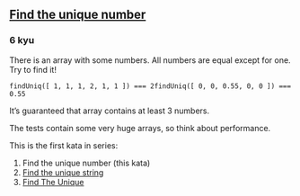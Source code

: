 <h2><a href=https://www.codewars.com/kata/585d7d5adb20cf33cb000235/train/javascript target="_blank">Find the unique number</a></h2><h3>6 kyu</h3><p>There is an array with some numbers. All numbers are equal except for one. Try to find it!</p><pre><code class="language-javascript"><span class="cm-variable">findUniq</span>([ <span class="cm-number">1</span>, <span class="cm-number">1</span>, <span class="cm-number">1</span>, <span class="cm-number">2</span>, <span class="cm-number">1</span>, <span class="cm-number">1</span> ]) <span class="cm-operator">===</span> <span class="cm-number">2</span><span class="cm-variable">findUniq</span>([ <span class="cm-number">0</span>, <span class="cm-number">0</span>, <span class="cm-number">0.55</span>, <span class="cm-number">0</span>, <span class="cm-number">0</span> ]) <span class="cm-operator">===</span> <span class="cm-number">0.55</span></code></pre><pre style="display: none;"><code class="language-swift"><span class="cm-variable">findUniq</span><span class="cm-punctuation">(</span><span class="cm-punctuation">[</span> <span class="cm-number">1</span><span class="cm-punctuation">,</span> <span class="cm-number">1</span><span class="cm-punctuation">,</span> <span class="cm-number">1</span><span class="cm-punctuation">,</span> <span class="cm-number">2</span><span class="cm-punctuation">,</span> <span class="cm-number">1</span><span class="cm-punctuation">,</span> <span class="cm-number">1</span> <span class="cm-punctuation">]</span><span class="cm-punctuation">)</span> <span class="cm-operator">=</span><span class="cm-operator">=</span> <span class="cm-number">2</span><span class="cm-variable">findUniq</span><span class="cm-punctuation">(</span><span class="cm-punctuation">[</span> <span class="cm-number">0</span><span class="cm-punctuation">,</span> <span class="cm-number">0</span><span class="cm-punctuation">,</span> <span class="cm-number">0.55</span><span class="cm-punctuation">,</span> <span class="cm-number">0</span><span class="cm-punctuation">,</span> <span class="cm-number">0</span> <span class="cm-punctuation">]</span><span class="cm-punctuation">)</span> <span class="cm-operator">=</span><span class="cm-operator">=</span> <span class="cm-number">0.55</span></code></pre><pre style="display: none;"><code class="language-ruby"><span class="cm-variable">find_uniq</span>([ <span class="cm-number">1</span>, <span class="cm-number">1</span>, <span class="cm-number">1</span>, <span class="cm-number">2</span>, <span class="cm-number">1</span>, <span class="cm-number">1</span> ]) <span class="cm-operator">==</span> <span class="cm-number">2</span><span class="cm-variable">find_uniq</span>([ <span class="cm-number">0</span>, <span class="cm-number">0</span>, <span class="cm-number">0</span><span class="cm-operator">.</span><span class="cm-number">55</span>, <span class="cm-number">0</span>, <span class="cm-number">0</span> ]) <span class="cm-operator">==</span> <span class="cm-number">0</span><span class="cm-operator">.</span><span class="cm-number">55</span></code></pre><pre style="display: none;"><code class="language-python"><span class="cm-variable">find_uniq</span>([ <span class="cm-number">1</span>, <span class="cm-number">1</span>, <span class="cm-number">1</span>, <span class="cm-number">2</span>, <span class="cm-number">1</span>, <span class="cm-number">1</span> ]) <span class="cm-operator">==</span> <span class="cm-number">2</span><span class="cm-variable">find_uniq</span>([ <span class="cm-number">0</span>, <span class="cm-number">0</span>, <span class="cm-number">0.55</span>, <span class="cm-number">0</span>, <span class="cm-number">0</span> ]) <span class="cm-operator">==</span> <span class="cm-number">0.55</span></code></pre><pre style="display: none;"><code class="language-java"><span class="cm-variable">Kata</span>.<span class="cm-variable">findUniq</span>(<span class="cm-keyword">new</span> <span class="cm-type">double</span>[]{ <span class="cm-number">1</span>, <span class="cm-number">1</span>, <span class="cm-number">1</span>, <span class="cm-number">2</span>, <span class="cm-number">1</span>, <span class="cm-number">1</span> }); <span class="cm-comment">// =&gt; 2</span><span class="cm-variable">Kata</span>.<span class="cm-variable">findUniq</span>(<span class="cm-keyword">new</span> <span class="cm-type">double</span>[]{ <span class="cm-number">0</span>, <span class="cm-number">0</span>, <span class="cm-number">0.55</span>, <span class="cm-number">0</span>, <span class="cm-number">0</span> }); <span class="cm-comment">// =&gt; 0.55</span></code></pre><pre style="display: none;"><code class="language-haskell"><span class="cm-variable">getUnique</span> [<span class="cm-number">1</span>, <span class="cm-number">1</span>, <span class="cm-number">1</span>, <span class="cm-number">2</span>, <span class="cm-number">1</span>, <span class="cm-number">1</span>] <span class="cm-comment">-- Result is 2</span><span class="cm-variable">getUnique</span> [<span class="cm-number">0</span>, <span class="cm-number">0</span>, <span class="cm-number">0.55</span>, <span class="cm-number">0</span>, <span class="cm-number">0</span>] <span class="cm-comment">-- Result is 0.55</span></code></pre><pre style="display: none;"><code class="language-fsharp"><span class="cm-variable">findUniq</span>([ <span class="cm-number">1</span>; <span class="cm-number">1</span>; <span class="cm-number">1</span>; <span class="cm-number">2</span>; <span class="cm-number">1</span>; <span class="cm-number">1</span> ]) <span class="cm-operator">=</span> <span class="cm-number">2</span><span class="cm-variable">findUniq</span>([ <span class="cm-number">0</span>; <span class="cm-number">0</span>; <span class="cm-number">0.55</span>; <span class="cm-number">0</span>; <span class="cm-number">0</span> ]) <span class="cm-operator">=</span> <span class="cm-number">0.55</span></code></pre><pre style="display: none;"><code class="language-c"><span class="cm-variable">finduniq</span>((<span class="cm-keyword">const</span> <span class="cm-type">float</span>[]){<span class="cm-number">1</span>, <span class="cm-number">1</span>, <span class="cm-number">1</span>, <span class="cm-number">2</span>, <span class="cm-number">1</span>, <span class="cm-number">1</span>}, <span class="cm-number">5</span>); <span class="cm-comment">/* --&gt; 2 */</span><span class="cm-variable">finduniq</span>((<span class="cm-keyword">const</span> <span class="cm-type">float</span>[]){<span class="cm-number">0</span>, <span class="cm-number">0</span>, <span class="cm-number">0.55</span>, <span class="cm-number">0</span>, <span class="cm-number">0</span>}, <span class="cm-number">5</span>); <span class="cm-comment">/* --&gt; 0.55 */</span></code></pre><pre style="display: none;"><code class="language-nasm"><span class="cm-tag">nums:</span>  <span class="cm-tag">dd</span>  <span class="cm-number">1</span>., <span class="cm-number">1</span>., <span class="cm-number">1</span>., <span class="cm-number">2</span>., <span class="cm-number">1</span>., <span class="cm-number">1</span>.<span class="cm-keyword">mov</span> <span class="cm-builtin">rdi</span>, nums<span class="cm-keyword">mov</span> <span class="cm-builtin">rsi</span>, <span class="cm-number">6</span><span class="cm-keyword">call</span> finduniq       <span class="cm-comment">; XMM0 &lt;- 2</span><span class="cm-tag">nums:</span>   <span class="cm-tag">dd</span>  <span class="cm-number">0</span>., <span class="cm-number">0</span>., <span class="cm-number">0</span>.55, <span class="cm-number">0</span>., <span class="cm-number">0</span>.<span class="cm-keyword">mov</span> <span class="cm-builtin">rdi</span>, nums<span class="cm-keyword">mov</span> <span class="cm-builtin">rsi</span>, <span class="cm-number">6</span><span class="cm-keyword">call</span> finduniq       <span class="cm-comment">; XMM0 &lt;- 0.55</span></code></pre><pre style="display: none;"><code class="language-cpp"><span class="cm-variable">find_uniq</span>(<span class="cm-variable">std::vector</span><span class="cm-operator">&lt;</span><span class="cm-type">float</span><span class="cm-operator">&gt;</span>{<span class="cm-number">1</span>, <span class="cm-number">1</span>, <span class="cm-number">1</span>, <span class="cm-number">2</span>, <span class="cm-number">1</span>, <span class="cm-number">1</span>});  <span class="cm-comment">// --&gt; 2</span><span class="cm-variable">find_uniq</span>(<span class="cm-variable">std::vector</span><span class="cm-operator">&lt;</span><span class="cm-type">float</span><span class="cm-operator">&gt;</span>{<span class="cm-number">0</span>, <span class="cm-number">0</span>, <span class="cm-number">0.55</span>, <span class="cm-number">0</span>, <span class="cm-number">0</span>});  <span class="cm-comment">// --&gt; 0.55</span></code></pre><pre style="display: none;"><code class="language-rust"><span class="cm-variable">find_uniq</span>(&amp;[<span class="cm-number">1.0</span>, <span class="cm-number">1.0</span>, <span class="cm-number">1.0</span>, <span class="cm-number">2.0</span>, <span class="cm-number">1.0</span>, <span class="cm-number">1.0</span>]) <span class="cm-comment">// =&gt; 2.0</span><span class="cm-variable">find_uniq</span>(&amp;[<span class="cm-number">0.0</span>, <span class="cm-number">0.0</span>, <span class="cm-number">0.55</span>, <span class="cm-number">0.0</span>, <span class="cm-number">0.0</span>]) <span class="cm-comment">// =&gt; 0.55</span></code></pre><p>It’s guaranteed that array contains at least 3 numbers.</p><p>The tests contain some very huge arrays, so think about performance.</p><p>This is the first kata in series:</p><ol><li>Find the unique number (this kata)</li><li><a href="https://www.codewars.com/kata/585d8c8a28bc7403ea0000c3" data-turbolinks="false" target="_blank">Find the unique string</a></li><li><a href="https://www.codewars.com/kata/5862e0db4f7ab47bed0000e5" data-turbolinks="false" target="_blank">Find The Unique</a></li></ol>